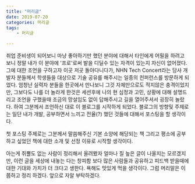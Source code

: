 ```yaml
---
title: "머리글"
date: 2019-07-20
categories: 머리글
tags:
    - 머리글

---
```


취업 준비생이 되어보니 마냥 좋아하기만 했던 분야에 대해서 타인에게 어필을 하려고 보니 정말 내가 이 분야에 '프로'로써 발을 디딜수 있는 자격이 있는지 자신이 없어졌다. 그에 대한 조언을 구하고자 이곳 저곳 돌아다니다가, NHN Tech Concert라는 당사 개발자 분들께서 학생들을 대상으로 기술 공유를 해주시는 일종의 컨퍼런스를 방문하게 되었다. 엄청난 실력자 분들을 한곳에서 만나보니 그것 자체만으로도 적지않은 충격이었지만, 그보다도 나를 더 놀라게 한것은 세션후에 나의 현 심정과 고민, 상황에 대해 설명드리고 조언을 구했을때 조금의 망설임도 없이 답해주시고 길을 열어주셔서 굉장히 놀랐다. 하여 그분께서 조언하신 대로 이 블로그를 시작하게 되었다. 블로그의 방향및 주제로는 일단 내가 개발, 공부하면서 느끼고 전율(?) 했던 것들에 대해서 포스팅을 할 생각이다.

  첫 포스팅 주제로는 그분께서 말씀해주신 기본 소양에 해당되는 책 그리고 평소에 공부하고 싶었던 책에 대한 소개 및 선정 이유로 시작할 생각이다.

  아는게 쥐뿔도 없는 사람이 정리해서 올려봤자 얼마나 질 높은 글이 나올지는 모르겠지만, 이런 글을 세상에 내놓는 다는  창피함 보다 많은 사람들과 공유하고 피드백 받을때에 대한 기대와 가치가 더 크다고 생한다. 욕해도 맛있게 먹을 생각이다. 그럼 머리말은 이쯤하고 정리 하겠다. 앞으로 자알 부탁하겠다.
